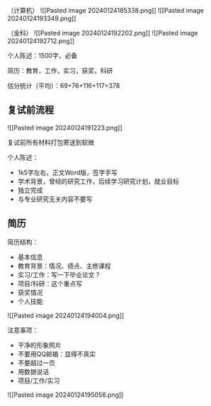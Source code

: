 
（计算机）
![[Pasted image 20240124185338.png]]
![[Pasted image 20240124193349.png]]

（金科）
![[Pasted image 20240124192202.png]]
![[Pasted image 20240124192712.png]]

个人陈述：1500字，必备

简历：教育，工作，实习，获奖，科研

估分统计（平均）：69+76+116+117=378

## 复试前流程

![[Pasted image 20240124191223.png]]

复试前所有材料打包寄送到软微

个人陈述：
- 1k5字左右，正文Word版，签字手写
- 学术背景，曾经的研究工作，后续学习研究计划，就业目标
- 独立完成
- 与专业研究无关内容不要写

## 简历

简历结构：
- 基本信息
- 教育背景：情况、绩点、主修课程
- 实习/工作：写一下毕业论文？
- 项目/科研：这个重点写
- 获奖情况
- 个人技能

![[Pasted image 20240124194004.png]]

注意事项：
- 干净的形象照片
- 不要用QQ邮箱：显得不真实
- 不要超过一页
- 用数据说话
- 项目/工作/实习

![[Pasted image 20240124195058.png]]

